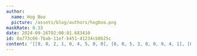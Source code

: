 ```yaml
---
author:
  name: Hog Boo
  picture: /assets/blog/authors/hogboo.png
maskRate: 0.33
date: 2024-09-26T02:00:01.683410
id: 0a773c66-7bab-11ef-b451-41234cb8625c
content: '[[9, 0, 2, 1, 0, 4, 5, 0, 0], [0, 0, 5, 3, 0, 0, 9, 4, 1], [0, 4, 0, 5, 7, 9, 2, 3, 8], [3, 7, 8, 6, 1, 2, 4, 5, 9], [1, 6, 9, 0, 0, 0, 8, 0, 7], [5, 2, 0, 7, 9, 8, 6, 0, 3], [0, 0, 3, 8, 4, 0, 7, 6, 5], [0, 1, 0, 9, 0, 5, 3, 8, 2], [8, 5, 0, 0, 3, 7, 0, 9, 0]]'
---
```

